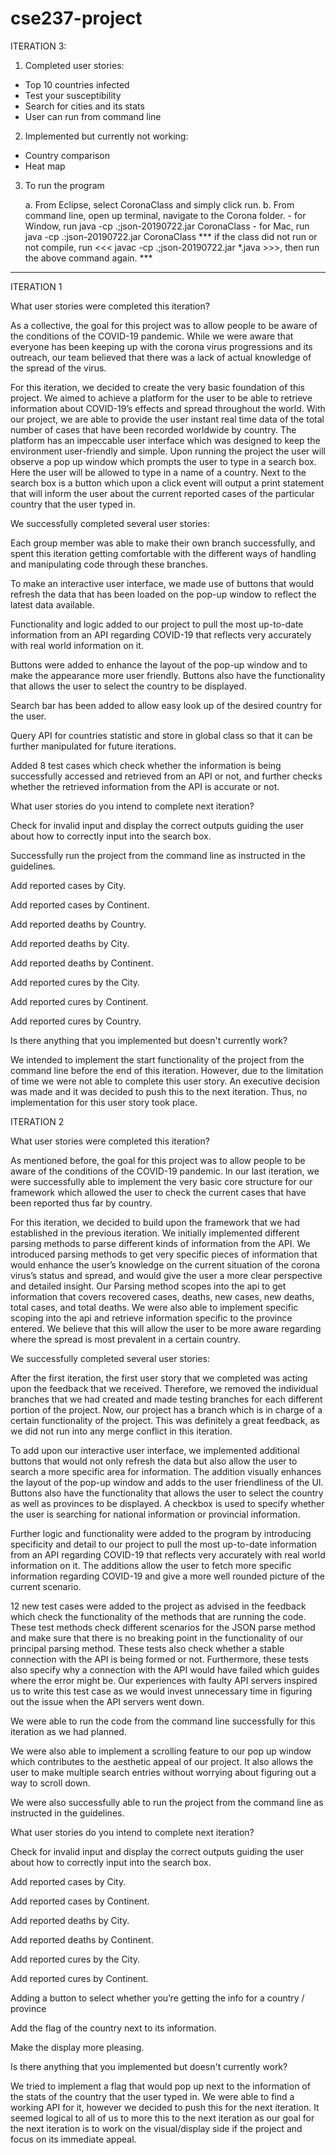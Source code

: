 # cse237-project

ITERATION 3:

1. Completed user stories:
- Top 10 countries infected
- Test your susceptibility
- Search for cities and its stats
- User can run from command line

2. Implemented but currently not working:
- Country comparison
- Heat map

3. To run the program

    a. From Eclipse, select CoronaClass and simply click run.
    b. From command line, open up terminal, navigate to the Corona folder.
        - for Window, run java -cp .;json-20190722.jar CoronaClass
        - for Mac, run java -cp .:json-20190722.jar CoronaClass
    *** if the class did not run or not compile, run <<< javac -cp .;json-20190722.jar *.java >>>, then run the above command again. ***









_________________________________________________________________________________________________


ITERATION 1

What user stories were completed this iteration?
 
As a collective, the goal for this project was to allow people to be aware of the conditions of the 
COVID-19 pandemic. While we were aware that everyone has been keeping up with the corona virus 
progressions and its outreach, our team believed that there was a lack of actual knowledge of the 
spread of the virus. 
 
For this iteration, we decided to create the very basic foundation of this project. We aimed to 
achieve a platform for the user to be able to retrieve information about COVID-19’s effects and 
spread throughout the world. With our project, we are able to provide the user instant real time data 
of the total number of cases that have been recorded worldwide by country. The platform has an 
impeccable user interface which was designed to keep the environment user-friendly and simple. Upon 
running the project the user will observe a pop up window which prompts the user to type in a search 
box. Here the user will be allowed to type in a name of a country. Next to the search box is a button 
which upon a click event will output a print statement that will inform the user about the current 
reported cases of the particular country that the user typed in.
 
We successfully completed several user stories:
 
Each group member was able to make their own branch successfully, and spent this iteration getting 
comfortable with the different ways of handling and manipulating code through these branches.  
 
To make an interactive user interface, we made use of buttons that would refresh the data that has 
been loaded on the pop-up window to reflect the latest data available.
 
Functionality and logic added to our project to pull the most up-to-date information from an API 
regarding COVID-19 that reflects very accurately with real world information on it.
 
Buttons were added to enhance the layout of the pop-up window and to make the appearance more user 
friendly. Buttons also have the functionality that allows the user to select the country to be 
displayed.
 
Search bar has been added to allow easy look up of the desired country for the user.
 
Query API for countries statistic and store in global class so that it can be further manipulated for 
future iterations.
 
Added 8 test cases which check whether the information is being successfully accessed and retrieved 
from an API or not, and further checks whether the retrieved information from the API is accurate or 
not. 
 
What user stories do you intend to complete next iteration?
 
Check for invalid input and display the correct outputs guiding the user about how to correctly input 
into the search box.
 
Successfully run the project from the command line as instructed in the guidelines.
 
Add reported cases by City.
 
Add reported cases by Continent.
 
Add reported deaths by Country.
 
Add reported deaths by City.
 
Add reported deaths by Continent.
 
Add reported cures by the City.
 
Add reported cures by Continent.
 
Add reported cures by Country.
 
Is there anything that you implemented but doesn't currently work?
 
We intended to implement the start functionality of the project from the command line before the end 
of this iteration. However, due to the limitation of time we were not able to complete this user 
story. An executive decision was made and it was decided to push this to the next iteration. Thus, no 
implementation for this user story took place.


ITERATION 2

What user stories were completed this iteration?

As mentioned before, the goal for this project was to allow people to be aware of the conditions of 
the COVID-19 pandemic. In our last iteration, we were successfully able to implement the very basic 
core structure for our framework which allowed the user to check the current cases that have been 
reported thus far by country. 

For this iteration, we decided to build upon the framework that we had established in the previous 
iteration. We initially implemented different parsing methods to parse different kinds of information 
from the API. We introduced parsing methods to get very specific pieces of information that would 
enhance the user’s knowledge on the current situation of the corona virus’s status and spread, and 
would give the user a more clear perspective and detailed insight. Our Parsing method scopes into the 
api to get information that covers recovered cases, deaths, new cases, new deaths, total cases, and 
total deaths. We were also able to implement specific scoping into the api and retrieve information 
specific to the province entered. We believe that this will allow the user to be more aware regarding 
where the spread is most prevalent in a certain country.

We successfully completed several user stories:

After the first iteration, the first user story that we completed was acting upon the feedback that 
we received. Therefore, we removed the individual branches that we had created and made testing 
branches for each different portion of the project. Now, our project has a branch which is in charge 
of a certain functionality of the project. This was definitely a great feedback, as we did not run 
into any merge conflict in this iteration.

To add upon our interactive user interface, we implemented additional buttons that would not only 
refresh the data but also allow the user to search a more specific area for information. The addition 
visually enhances the layout of the pop-up window and  adds to the user friendliness of the UI. 
Buttons also have the functionality that allows the user to select the country as well as provinces 
to be displayed. A checkbox is used to specify whether the user is searching for national information or provincial information.

Further logic and functionality were added to the program by introducing specificity and detail to 
our project to pull the most up-to-date information from an API regarding COVID-19 that reflects very 
accurately with real world information on it. The additions allow the user to fetch more specific 
information regarding COVID-19 and give a more well rounded picture of the current scenario.

12 new test cases were added to the project as advised in the feedback which check the functionality 
of the methods that are running the code. These test methods check different scenarios for the JSON 
parse method and make sure that there is no breaking point in the functionality of our principal 
parsing method. These tests also check whether a stable connection with the API is being formed or 
not. Furthermore, these tests also specify why a connection with the API would have failed which 
guides where the error might be. Our experiences with faulty API servers inspired us to write this 
test case as we would invest unnecessary time in figuring out the issue when the API servers went 
down.

We were able to run the code from the command line successfully for this iteration as we had planned.

We were also able to implement a scrolling feature to our pop up window which contributes to the 
aesthetic appeal of our project. It also allows the user to make multiple search entries without 
worrying about figuring out a way to scroll down.

We were also successfully able to run the project from the command line as instructed in the 
guidelines.
 
What user stories do you intend to complete next iteration?

Check for invalid input and display the correct outputs guiding the user about how to correctly input 
into the search box.

Add reported cases by City.

Add reported cases by Continent.

Add reported deaths by City.

Add reported deaths by Continent.

Add reported cures by the City.

Add reported cures by Continent.

Adding a button to select whether you’re getting the info for a country / province

Add the flag of the country next to its information.

Make the display more pleasing.

Is there anything that you implemented but doesn't currently work?

We tried to implement a flag that would pop up next to the information of the stats of the country 
that the user typed in. We were able to find a working API for it, however we decided to push this 
for the next iteration. It seemed logical to all of us to more this to the next iteration as our goal 
for the next iteration is to work on the visual/display side if the project and focus on its 
immediate appeal. 

